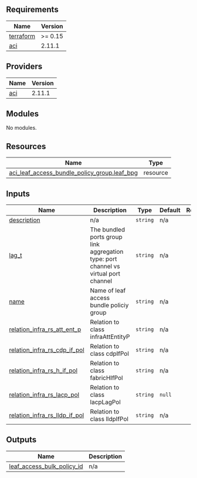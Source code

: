 <!-- BEGIN_TF_DOCS -->
## Requirements

| Name | Version |
|------|---------|
| <a name="requirement_terraform"></a> [terraform](#requirement\_terraform) | >= 0.15 |
| <a name="requirement_aci"></a> [aci](#requirement\_aci) | 2.11.1 |

## Providers

| Name | Version |
|------|---------|
| <a name="provider_aci"></a> [aci](#provider\_aci) | 2.11.1 |

## Modules

No modules.

## Resources

| Name | Type |
|------|------|
| [aci_leaf_access_bundle_policy_group.leaf_bpg](https://registry.terraform.io/providers/ciscodevnet/aci/2.11.1/docs/resources/leaf_access_bundle_policy_group) | resource |

## Inputs

| Name | Description | Type | Default | Required |
|------|-------------|------|---------|:--------:|
| <a name="input_description"></a> [description](#input\_description) | n/a | `string` | n/a | yes |
| <a name="input_lag_t"></a> [lag\_t](#input\_lag\_t) | The bundled ports group link aggregation type: port channel vs virtual port channel | `string` | n/a | yes |
| <a name="input_name"></a> [name](#input\_name) | Name of leaf access bundle policiy group | `string` | n/a | yes |
| <a name="input_relation_infra_rs_att_ent_p"></a> [relation\_infra\_rs\_att\_ent\_p](#input\_relation\_infra\_rs\_att\_ent\_p) | Relation to class infraAttEntityP | `string` | n/a | yes |
| <a name="input_relation_infra_rs_cdp_if_pol"></a> [relation\_infra\_rs\_cdp\_if\_pol](#input\_relation\_infra\_rs\_cdp\_if\_pol) | Relation to class cdpIfPol | `string` | n/a | yes |
| <a name="input_relation_infra_rs_h_if_pol"></a> [relation\_infra\_rs\_h\_if\_pol](#input\_relation\_infra\_rs\_h\_if\_pol) | Relation to class fabricHIfPol | `string` | n/a | yes |
| <a name="input_relation_infra_rs_lacp_pol"></a> [relation\_infra\_rs\_lacp\_pol](#input\_relation\_infra\_rs\_lacp\_pol) | Relation to class lacpLagPol | `string` | `null` | no |
| <a name="input_relation_infra_rs_lldp_if_pol"></a> [relation\_infra\_rs\_lldp\_if\_pol](#input\_relation\_infra\_rs\_lldp\_if\_pol) | Relation to class lldpIfPol | `string` | n/a | yes |

## Outputs

| Name | Description |
|------|-------------|
| <a name="output_leaf_access_bulk_policy_id"></a> [leaf\_access\_bulk\_policy\_id](#output\_leaf\_access\_bulk\_policy\_id) | n/a |
<!-- END_TF_DOCS -->